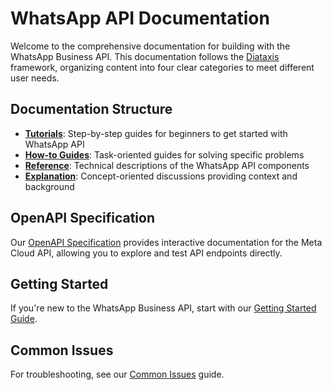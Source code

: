 # WhatsApp API Documentation

Welcome to the comprehensive documentation for building with the WhatsApp Business API. This documentation follows the [Diataxis](https://diataxis.fr/) framework, organizing content into four clear categories to meet different user needs.

## Documentation Structure

- **[Tutorials](./tutorials/)**: Step-by-step guides for beginners to get started with WhatsApp API
- **[How-to Guides](./how-to-guides/)**: Task-oriented guides for solving specific problems
- **[Reference](./reference/)**: Technical descriptions of the WhatsApp API components
- **[Explanation](./explanation/)**: Concept-oriented discussions providing context and background

## OpenAPI Specification

Our [OpenAPI Specification](./openapi-spec/) provides interactive documentation for the Meta Cloud API, allowing you to explore and test API endpoints directly.

## Getting Started

If you're new to the WhatsApp Business API, start with our [Getting Started Guide](./tutorials/getting-started.md).

## Common Issues

For troubleshooting, see our [Common Issues](./how-to-guides/common-issues.md) guide.
